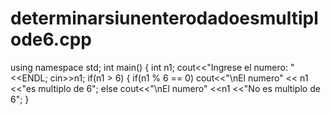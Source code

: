 # determinarsiunenterodadoesmultiplode6.cpp
using namespace std;
int main() {
int n1;
cout<<"Ingrese el numero: "<<ENDL;
cin>>n1;
if(n1 > 6)
{ if(n1 % 6 == 0)
cout<<"\nEl numero" << n1
<<"es multiplo de 6";
else
cout<<"\nEl numero" <<n1
<<"No es multiplo de 6";
}
